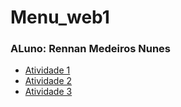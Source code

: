 # Menu_web1

### ALuno: Rennan Medeiros Nunes

- [Atividade 1](https://rennantech.github.io/atividade01/)
- [Atividade 2](https://rennantech.github.io/Atividade-2/)
- [Atividade 3](https://rennantech.github.io/Atividade-3/)
